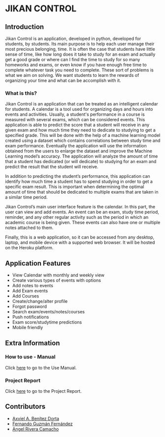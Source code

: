 # JIKAN CONTROL

## Introduction
Jikan Control is an application, developed in python, developed for students, by students. Its main purpose is to help each user manage their most precious belonging, time. It is often the case that students have little sense of time, like how long does it take to study for an exam and actually get a good grade or where can I find the time to study for so many homeworks and exams, or even know if you have enough free time to complete whatever task you need to complete. These sort of problems is what we aim on solving. We want students to learn the rewards of organizing your time and what can be accomplish with it.


### What is this?

Jikan Control is an application that can be treated as an intelligent calendar for students. A calendar is a tool used for organizing days and hours into events and activities. Usually, a student's performance in a course is measured with several exams, which can be considered events. This application is able to predict the score that a student will receive in any given exam and how much time they need to dedicate to studying to get a specified grade. This will be done with the help of a machine learning model created using a dataset which contains correlations between study time and exam performance. Eventually the application will use the information obtained from the users to enlarge the dataset and improve the Machine Learning model’s accuracy. The application will analyze the amount of time that a student has dedicated (or will dedicate) to studying for an exam and predict the result that the student will receive. 

In addition to predicting the student’s performance, this application can identify how much time a student has to spend studying in order to get a specific exam result. This is important when determining the optimal amount of time that should be dedicated to multiple exams that are taken in a similar time period. 

Jikan Control’s main user interface feature is the calendar. In this part, the user can view and add events. An event can be an exam, study time period, reminder, and any other regular activity such as the period in which an academic course is being given. These events can also have one or multiple notes attached to them.

Finally, this is a web application, so it can be accessed from any desktop, laptop, and mobile device with a supported web browser. It will be hosted on the Heroku platform. 

## Application Features

* View Calendar with monthly and weekly view
* Create various types of events with options
* Add notes to events
* Add Exam events
* Add Courses
* Create/change/alter profile
* Forgot password
* Search exam/events/notes/courses
* Push notifications
* Exam score/studytime predictions
* Mobile friendly


## Extra Information

### How to use - Manual

Click [here](https://google.com) to go to the Use Manual.

### Project Report

Click [here](https://google.com) to go to the Project Report.

## Contributors

* [Axviel A. Benítez Dorta](https://github.com/axviel)
* [Fernando Guzmán Fernández](https://github.com/FernandoLGuzman)
* [Angel Rivera Camacho](https://github.com/anrarivera)
